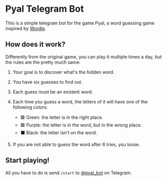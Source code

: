 # Pyal Telegram Bot

This is a simple telegram bot for the game Pyal, a word guessing game inspired by [Wordle](https://www.powerlanguage.co.uk/wordle/).

## How does it work?

Differently from the original game, you can play it multiple times a day, but the rules are the pretty much same:

1. Your goal is to discover what's the hidden word.
2. You have six guesses to find out.
3. Each guess must be an existent word.
4. Each time you guess a word, the letters of it will have one of the following colors:

    - 🟩 Green: the letter is in the right place.
    - 🟪 Purple: the letter is in the word, but in the wrong place.
    - ⬛ Black: the letter isn't on the word.

5. If you are not able to guess the word after 6 tries, you loose.

## Start playing!

All you have to do is send `/start` to [@pyal_bot](t.me/pyal_bot) on Telegram.
